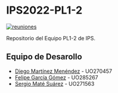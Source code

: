 # IPS2022-PL1-2

[![reuniones](https://img.shields.io/badge/Work%20meeting-RedKanban-%23B32024?style=flat&logo=Redmine)](https://in2test.lsi.uniovi.es/redkanban/)

Repositorio del Equipo PL1-2 de IPS.

## Equipo de Desarollo

- [Diego Martínez Menéndez](https://github.com/diegomarty00) - UO270457
- [Felipe García Gómez](https://github.com/UO285267) - UO285267
- [Sergio Maté Suárez](https://github.com/SergiMS-exe) - UO271563
